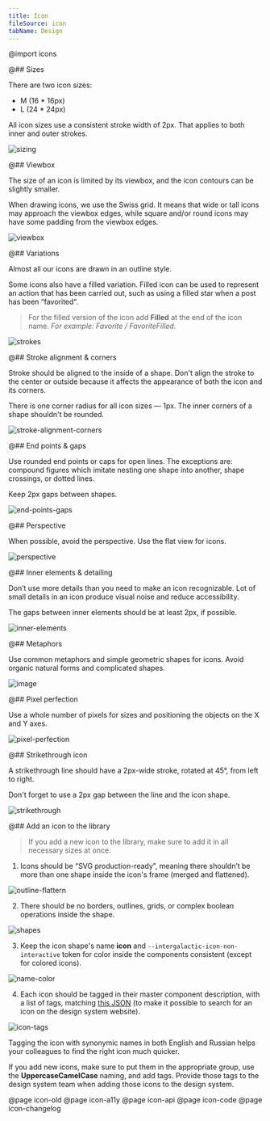 ```yaml
---
title: Icon
fileSource: icon
tabName: Design
---
```


@import icons

@## Sizes

There are two icon sizes:

- M (16 \* 16px)
- L (24 \* 24px)

All icon sizes use a consistent stroke width of 2px. That applies to both inner and outer strokes.

![sizing](static/sizing.png)

@## Viewbox

The size of an icon is limited by its viewbox, and the icon contours can be slightly smaller.

When drawing icons, we use the Swiss grid. It means that wide or tall icons may approach the viewbox edges, while square and/or round icons may have some padding from the viewbox edges.

![viewbox](static/viewbox.png)

@## Variations

Almost all our icons are drawn in an outline style.

Some icons also have a filled variation. Filled icon can be used to represent an action that has been carried out, such as using a filled star when a post has been “favorited“.

> For the filled version of the icon add **Filled** at the end of the icon name. _For example: Favorite / FavoriteFilled._

![strokes](static/variations.png)

@## Stroke alignment & corners

Stroke should be aligned to the inside of a shape. Don't align the stroke to the center or outside because it affects the appearance of both the icon and its corners.

There is one corner radius for all icon sizes — 1px. The inner corners of a shape shouldn't be rounded.

![stroke-alignment-corners](static/stroke-alignment-corners.png)

@## End points & gaps

Use rounded end points or caps for open lines. The exceptions are: compound figures which imitate nesting one shape into another, shape crossings, or dotted lines.

Keep 2px gaps between shapes.

![end-points-gaps](static/end-points-gaps.png)

@## Perspective

When possible, avoid the perspective. Use the flat view for icons.

![perspective](static/perspective.png)

@## Inner elements & detailing

Don’t use more details than you need to make an icon recognizable. Lot of small details in an icon produce visual noise and reduce accessibility.

The gaps between inner elements should be at least 2px, if possible.

![inner-elements](static/inner-elements.png)

@## Metaphors

Use common metaphors and simple geometric shapes for icons. Avoid organic natural forms and complicated shapes.

![image](static/image.png)

@## Pixel perfection

Use a whole number of pixels for sizes and positioning the objects on the X and Y axes.

![pixel-perfection](static/pixel-perfection.png)

@## Strikethrough icon

A strikethrough line should have a 2px-wide stroke, rotated at 45°, from left to right.

Don't forget to use a 2px gap between the line and the icon shape.

![strikethrough](static/strikethrough.png)

@## Add an icon to the library

> If you add a new icon to the library, make sure to add it in all necessary sizes at once.

1. Icons should be “SVG production-ready”, meaning there shouldn’t be more than one shape inside the icon's frame (merged and flattened).

![outline-flattern](static/outline-flattern.png)

2. There should be no borders, outlines, grids, or complex boolean operations inside the shape.

![shapes](static/shapes.png)

3. Keep the icon shape's name **icon** and `--intergalactic-icon-non-interactive` token for color inside the components consistent (except for colored icons).

![name-color](static/name-color.png)

4. Each icon should be tagged in their master component description, with a list of tags, matching [this JSON](https://github.com/semrush/intergalactic/blob/master/website/docs/style/icon/components/icons-list.js) (to make it possible to search for an icon on the design system website).

![icon-tags](static/icon-tags.png)

Tagging the icon with synonymic names in both English and Russian helps your colleagues to find the right icon much quicker.

If you add new icons, make sure to put them in the appropriate group, use the **UppercaseCamelCase** naming, and add tags. Provide those tags to the design system team when adding those icons to the design system.

@page icon-old
@page icon-a11y
@page icon-api
@page icon-code
@page icon-changelog
